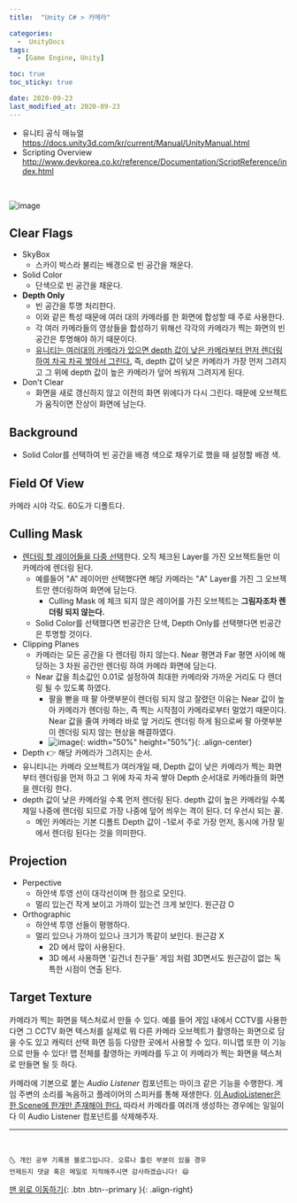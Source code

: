 ```yaml
---
title:  "Unity C# > 카메라" 

categories:
  -  UnityDocs
tags:
  - [Game Engine, Unity]

toc: true
toc_sticky: true

date: 2020-09-23
last_modified_at: 2020-09-23
---
```


- 유니티 공식 매뉴얼 <https://docs.unity3d.com/kr/current/Manual/UnityManual.html>
- Scripting Overview <http://www.devkorea.co.kr/reference/Documentation/ScriptReference/index.html>


<br>

![image](https://user-images.githubusercontent.com/42318591/94007786-ef70c900-fddc-11ea-8740-095dfe594121.png)

## Clear Flags

- SkyBox 
  - 스카이 박스라 불리는 배경으로 빈 공간을 채운다.
- Solid Color 
  - 단색으로 빈 공간을 채운다.
- **Depth Only** 
  - 빈 공간을 투명 처리한다.
  - 이와 같은 특성 때문에 여러 대의 카메라를 한 화면에 합성할 때 주로 사용한다. 
  - 각 여러 카메라들의 영상들을 합성하기 위해선 각각의 카메라가 찍는 화면의 빈 공간은 투명해야 하기 때문이다. 
  - <u>유니티는 여러대의 카메라가 있으면 depth 값이 낮은 카메라부터 먼저 렌더링 하여 차곡 차곡 쌓아서 그린다.</u> 즉, depth 값이 낮은 카메라가 가장 먼저 그려지고 그 위에 depth 값이 높은 카메라가 덮어 씌워져 그려지게 된다.
- Don't Clear 
  - 화면을 새로 갱신하지 않고 이전의 화면 위에다가 다시 그린다. 때문에 오브젝트가 움직이면 잔상이 화면에 남는다.

## Background

- Solid Color를 선택하여 빈 공간을 배경 색으로 채우기로 했을 때 설정할 배경 색.

## Field Of View

카메라 시야 각도. 60도가 디폴트다.

## Culling Mask 

- <u>렌더링 할 레이어들을 다중 선택</u>한다. 오직 체크된 Layer를 가진 오브젝트들만 이 카메라에 렌더링 된다.
  - 예를들어 "A" 레이어만 선택했다면 해당 카메라는 "A" Layer를 가진 그 오브젝트만 렌더링하여 화면에 담는다.
    - Culling Mask 에 체크 되지 않은 레이어를 가진 오브젝트는 **그림자조차 렌더링 되지 않는다.**
  - Solid Color를 선택했다면 빈공간은 단색, Depth Only를 선택햇다면 빈공간은 투명할 것이다.
- Clipping Planes 
  - 카메라는 모든 공간을 다 렌더링 하지 않는다. Near 평면과 Far 평면 사이에 해당하는 3 차원 공간만 렌더링 하여 카메라 화면에 담는다. 
  - Near 값을 최소값인 0.01로 설정하여 최대한 카메라와 가까운 거리도 다 렌더링 될 수 있도록 하였다.
    - 팔을 뻗을 때 팔 아랫부분이 렌더링 되지 않고 잘렸던 이유는 Near 값이 높아 카메라가 렌더링 하는, 즉 찍는 시작점이 카메라로부터 멀었기 때문이다. Near 값을 줄여 카메라 바로 앞 거리도 렌더링 하게 됨으로써 팔 아랫부분이 렌더링 되지 않는 현상을 해결하였다.
    -  ![image](https://user-images.githubusercontent.com/42318591/94428915-7d2d2980-01cc-11eb-929a-db51cc3d7114.png){: width="50%" height="50%"}{: .align-center}
-  Depth 👉 해당 카메라가 그려지는 순서.
  - 유니티니는 카메라 오브젝트가 여러개일 때, Depth 값이 낮은 카메라가 찍는 화면부터 렌더링을 먼저 하고 그 위에 차곡 차곡 쌓아 Depth 순서대로 카메라들의 화면을 렌더링 한다. 
  - depth 값이 낮은 카메라일 수록 먼저 렌더링 된다. depth 값이 높은 카메라일 수록 제일 나중에 렌더링 되므로 가장 나중에 덮어 씌우는 격이 된다. 더 우선시 되는 꼴.
    - 메인 카메라는 기본 디폴트 Depth 값이 -1로서 주로 가장 먼저, 동시에 가장 밑에서 렌더링 된다는 것을 의미한다.
  
## Projection
- Perpective 
  - 하얀색 투영 선이 대각선이며 한 점으로 모인다.
  - 멀리 있는건 작게 보이고 가까이 있는건 크게 보인다. 원근감 O
- Orthographic
  - 하얀색 투영 선들이 평행하다.
  - 멀리 있으나 가까이 있으나 크기가 똑같이 보인다. 원근감 X
    - 2D 에서 많이 사용된다.
    - 3D 에서 사용하면 '길건너 친구들' 게임 처럼 3D면서도 원근감이 없는 독특한 시점이 연출 된다.

## Target Texture

카메라가 찍는 화면을 텍스처로서 만들 수 있다. 예를 들어 게임 내에서 CCTV를 사용한다면 그 CCTV 화면 텍스처를 실제로 뭐 다른 카메라 오브젝트가 촬영하는 화면으로 담을 수도 있고 캐릭터 선택 화면 등등 다양한 곳에서 사용할 수 있다. 미니맵 또한 이 기능으로 만들 수 있다! 맵 전체를 촬영하는 카메라를 두고 이 카메라가 찍는 화면을 텍스처로 만들면 될 듯 하다.

카메라에 기본으로 붙는 *Audio Listener* 컴포넌트는 마이크 같은 기능을 수행한다. 게임 주변의 소리를 녹음하고 플레이어의 스피커를 통해 재생한다. <u>이 AudioListener은 한 Scene에 한개만 존재해야 한다.</u> 따라서 카메라를 여러개 생성하는 경우에는 일일이 다 이 Audio Listener 컴포넌트를 삭제해주자.

***
<br>

    🌜 개인 공부 기록용 블로그입니다. 오류나 틀린 부분이 있을 경우 
    언제든지 댓글 혹은 메일로 지적해주시면 감사하겠습니다! 😄

[맨 위로 이동하기](#){: .btn .btn--primary }{: .align-right}